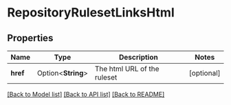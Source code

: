 # RepositoryRulesetLinksHtml

## Properties

Name | Type | Description | Notes
------------ | ------------- | ------------- | -------------
**href** | Option<**String**> | The html URL of the ruleset | [optional]

[[Back to Model list]](../README.md#documentation-for-models) [[Back to API list]](../README.md#documentation-for-api-endpoints) [[Back to README]](../README.md)



